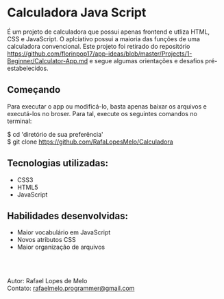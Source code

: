 # Calculadora Java Script

É um projeto de calculadora que possui apenas frontend e utliza HTML, CSS e JavaScript. O aplciativo possui a maioria das funções de uma calculadora convencional.
Este projeto foi retirado do repositório https://github.com/florinpop17/app-ideas/blob/master/Projects/1-Beginner/Calculator-App.md e segue algumas orientações e desafios pré-estabelecidos.

## Começando

Para executar o app ou modificá-lo, basta apenas baixar os arquivos e executá-los no broser. Para tal, execute os seguintes comandos no terminal:

  $ cd 'diretório de sua preferência' <br>
  $ git clone https://github.com/RafaLopesMelo/Calculadora

## Tecnologias utilizadas: 

- CSS3
- HTML5
- JavaScript

## Habilidades desenvolvidas:

- Maior vocabulário em JavaScript
- Novos atributos CSS
- Maior organização de arquivos
<br>
<br>

Autor: Rafael Lopes de Melo <br>
Contato: rafaelmelo.programmer@gmail.com
